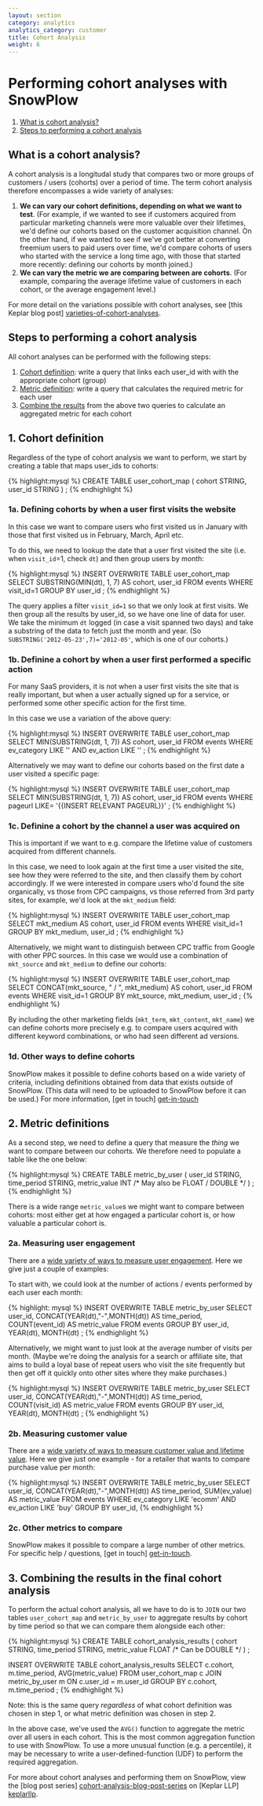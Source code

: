 ```yaml
---
layout: section
category: analytics
analytics_category: customer
title: Cohort Analysis
weight: 6
---
```


# Performing cohort analyses with SnowPlow

1. [What is cohort analysis?](#what)
2. [Steps to performing a cohort analysis](#steps)

 <a name="what"><h2>What is a cohort analysis?</h2></a>

A cohort analysis is a longitudal study that compares two or more groups of customers / users (cohorts) over a period of time. The term cohort analysis therefore encompasses a wide variety of analyses:

1. **We can vary our cohort definitions, depending on what we want to test**. (For example, if we wanted to see if customers acquired from particular marketing channels were more valuable over their lifetimes, we'd define our cohorts based on the customer acquisition channel. On the other hand, if we wanted to see if we've got better at converting freemium users to paid users over time, we'd compare cohorts of users who started with the service a long time ago, with those that started more recently: defining our cohorts by month joined.) 
2. **We can vary the metric we are comparing between are cohorts**. (For example, comparing the average lifetime value of customers in each cohort, or the average engagement level.)

For more detail on the variations possible with cohort analyses, see [this Keplar blog post] [varieties-of-cohort-analyses].

 <a name="steps"><h2>Steps to performing a cohort analysis</h2></a>

All cohort analyses can be performed with the following steps:

1. [Cohort definition](#cohort-definition): write a query that links each user_id with with the appropriate cohort (group)
2. [Metric definition](#metric-definition): write a query that calculates the required metric for each user
3. [Combine the results](#combinetheresults) from the above two queries to calculate an aggregated metric for each cohort

 <a name="cohort-definition"><h2>1. Cohort definition</h2></a>

Regardless of the type of cohort analysis we want to perform, we start by creating a table that maps user_ids to cohorts:

{% highlight:mysql %}
CREATE TABLE user_cohort_map (
	cohort STRING,
	user_id STRING
) ;
{% endhighlight %}


### 1a. Defining cohorts by when a user first visits the website

In this case we want to compare users who first visited us in January with those that first visited us in February, March, April etc.

To do this, we need to lookup the date that a user first visited the site (i.e. when `visit_id`=1, check `dt`) and then group users by month:
	
{% highlight:mysql %}
INSERT OVERWRITE TABLE user_cohort_map
SELECT
SUBSTRING(MIN(dt), 1, 7) AS cohort,
user_id
FROM events
WHERE visit_id=1
GROUP BY user_id ;
{% endhighlight %}

The query applies a filter `visit_id=1` so that we only look at first visits. We then group all the results by user_id, so we have one line of data for user. We take the minimum `dt` logged (in case a visit spanned two days) and take a substring of the data to fetch just the month and year. (So `SUBSTRING('2012-05-23',7)='2012-05'`, which is one of our cohorts.)

### 1b. Definine a cohort by when a user first performed a specific action

For many SaaS providers, it is not when a user first visits the site that is really important, but when a user actually signed up for a service, or performed some other specific action for the first time. 

In this case we use a variation of the above query:

{% highlight:mysql %}
INSERT OVERWRITE TABLE user_cohort_map
SELECT
MIN(SUBSTRING(dt, 1, 7)) AS cohort,
user_id
FROM events
WHERE 
ev_category LIKE '<INSERT RELEVANT CATEGORY e.g. subscription>'
AND ev_action LIKE '<INSERT RELEVANT ACTION e.g. signup>' ;
{% endhighlight %} 

Alternatively we may want to define our cohorts based on the first date a user visited a specific page:

{% highlight:mysql %}
INSERT OVERWRITE TABLE user_cohort_map
SELECT
MIN(SUBSTRING(dt, 1, 7)) AS cohort,
user_id
FROM events
WHERE 
pageurl LIKE= '{{INSERT RELEVANT PAGEURL}}' ; 
{% endhighlight %}

### 1c. Definine a cohort by the channel a user was acquired on

This is important if we want to e.g. compare the lifetime value of customers acquired from different channels.

In this case, we need to look again at the first time a user visited the site, see how they were referred to the site, and then classify them by cohort accordingly. If we were interested in compare users who'd found the site organically, vs those from CPC campaigns, vs those referred from 3rd party sites, for example, we'd look at the `mkt_medium` field:

{% highlight:mysql %}
INSERT OVERWRITE TABLE user_cohort_map
SELECT
mkt_medium AS cohort,
user_id
FROM events
WHERE visit_id=1
GROUP BY mkt_medium, user_id ; 
{% endhighlight %}

Alternatively, we might want to distinguish between CPC traffic from Google with other PPC sources. In this case we would use a combination of `mkt_source` and `mkt_medium` to define our cohorts:

{% highlight:mysql %}
INSERT OVERWRITE TABLE user_cohort_map
SELECT
CONCAT(mkt_source, " / ", mkt_medium) AS cohort,
user_id
FROM events
WHERE visit_id=1
GROUP BY mkt_source, mkt_medium, user_id ;
{% endhighlight %}

By including the other marketing fields (`mkt_term`, `mkt_content`, `mkt_name`) we can define cohorts more precisely e.g. to compare users acquired with different keyword combinations, or who had seen different ad versions.

### 1d. Other ways to define cohorts

SnowPlow makes it possible to define cohorts based on a wide variety of criteria, including definitions obtained from data that exists outside of SnowPlow. (This data will need to be uploaded to SnowPlow before it can be used.) For more information, [get in touch] [get-in-touch]


 <a name="metric-definition"><h2>2. Metric definitions</h2></a>

As a second step, we need to define a query that measure the _thing_ we want to compare between our cohorts. We therefore need to populate a table like the one below:

{% highlight:mysql %}
CREATE TABLE metric_by_user (
user_id STRING,
time_period STRING,
metric_value INT /* May also be FLOAT / DOUBLE */
) ;
{% endhighlight %}

There is a wide range `metric_value`s we might want to compare between cohorts: most either get at how engaged a particular cohort is, or how valuable a particular cohort is. 

### 2a. Measuring user engagement

There are a [wide variety of ways to measure user engagement][user-engagement]. Here we give just a couple of examples:

To start with, we could look at the number of actions / events performed by each user each month:

{% highlight: mysql %}
INSERT OVERWRITE TABLE metric_by_user
SELECT
user_id,
CONCAT(YEAR(dt),"-",MONTH(dt)) AS time_period,
COUNT(event_id) AS metric_value
FROM events
GROUP BY user_id, YEAR(dt), MONTH(dt) ;
{% endhighlight %}

Alternatively, we might want to just look at the average number of visits per month. (Maybe we're doing the analysis for a search or affiliate site, that aims to build a loyal base of repeat users who visit the site frequently but then get off it quickly onto other sites where they make purchases.)

{% highlight:mysql %}
INSERT OVERWRITE TABLE metric_by_user
SELECT
user_id,
CONCAT(YEAR(dt),"-",MONTH(dt)) AS time_period,
COUNT(visit_id) AS metric_value
FROM events
GROUP BY user_id, YEAR(dt), MONTH(dt) ;
{% endhighlight %}

### 2b. Measuring customer value

There are a [wide variety of ways to measure customer value and lifetime value][clv]. Here we give just one example - for a retailer that wants to compare purchase value per month:

{% highlight:mysql %}
INSERT OVERWRITE TABLE metric_by_user
SELECT
user_id,
CONCAT(YEAR(dt),"-",MONTH(dt)) AS time_period,
SUM(ev_value) AS metric_value
FROM events
WHERE ev_category LIKE 'ecomm'
AND ev_action LIKE 'buy'
GROUP BY user_id,
{% endhighlight %}

### 2c. Other metrics to compare

SnowPlow makes it possible to compare a large number of other metrics. For specific help / questions, [get in touch] [get-in-touch].

 <a name="combinetheresults"><h2>3. Combining the results in the final cohort analysis</h2></a>

To perform the actual cohort analysis, all we have to do is to `JOIN` our two tables `user_cohort_map` and `metric_by_user` to aggregate results by cohort by time period so that we can compare them alongside each other:

{% highlight:mysql %}
CREATE TABLE cohort_analysis_results (
cohort STRING,
time_period STRING,
metric_value FLOAT /* Can be DOUBLE */
) ;

INSERT OVERWRITE TABLE cohort_analysis_results
SELECT
c.cohort,
m.time_period,
AVG(metric_value)
FROM
user_cohort_map c
JOIN metric_by_user m
ON c.user_id = m.user_id
GROUP BY c.cohort, m.time_period ;
{% endhighlight %}

Note: this is the same query *regardless* of what cohort definition was chosen in step 1, or what metric definition was chosen in step 2.

In the above case, we've used the `AVG()` function to aggregate the metric over all users in each cohort. This is the most common aggregation function to use with SnowPlow. To use a more unusual function (e.g. a percentile), it may be necessary to write a user-defined-function (UDF) to perform the required aggregation.

For more about cohort analyses and performing them on SnowPlow, view the [blog post series] [cohort-analysis-blog-post-series] on [Keplar LLP] [keplarllp].

[user-engagement]: /analytics/customer-analytics/user-engagement.html
[clv]: /analytics/customer-analytics/customer-lifetime-value.html
[cohort-analysis-blog-post-series]: http://www.keplarllp.com/blog/2012/05/performing-cohort-analysis-on-web-analytics-data-using-snowplow
[get-in-touch]: mailto:contact@snowplowanalytics.com
[keplarllp]: http://www.keplarllp.com
[varieties-of-cohort-analyses]: http://www.keplarllp.com/blog/2012/05/on-the-wide-variety-of-different-cohort-analyses-possible-with-snowplow